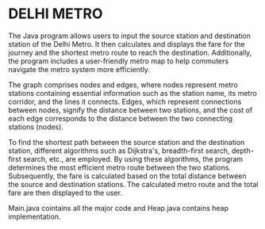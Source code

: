 # DELHI METRO 


The Java program allows users to input the source station and destination station of the Delhi Metro. It then calculates and displays the fare for the journey and the shortest metro route to reach the destination. Additionally, the program includes a user-friendly metro map to help commuters navigate the metro system more efficiently.

The graph comprises nodes and edges, where nodes represent metro stations containing essential information such as the station name, its metro corridor, and the lines it connects. Edges, which represent connections between nodes, signify the distance between two stations, and the cost of each edge corresponds to the distance between the two connecting stations (nodes).

To find the shortest path between the source station and the destination station, different algorithms such as Dijkstra's, breadth-first search, depth-first search, etc., are employed. By using these algorithms, the program determines the most efficient metro route between the two stations. Subsequently, the fare is calculated based on the total distance between the source and destination stations. The calculated metro route and the total fare are then displayed to the user.

Main.java cointains all the major code and Heap.java contains heap implementation.



